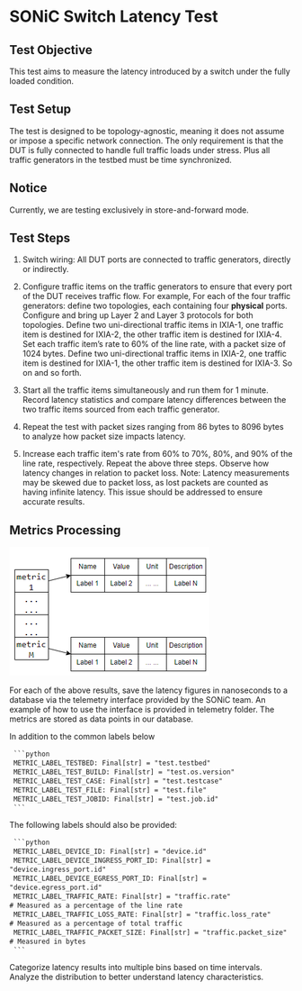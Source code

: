 # SONiC Switch Latency Test

## Test Objective

This test aims to measure the latency introduced by a switch under the fully loaded condition.

## Test Setup

The test is designed to be topology-agnostic, meaning it does not assume or impose a specific network connection. The only requirement is that the DUT is fully connected to handle full traffic loads under stress. Plus all traffic generators in the testbed must be time synchronized.

## Notice

Currently, we are testing exclusively in store-and-forward mode.

## Test Steps

1. Switch wiring: All DUT ports are connected to traffic generators, directly or indirectly.

2. Configure traffic items on the traffic generators to ensure that every port of the DUT receives traffic flow. For example, For each of the four traffic generators: define two topologies, each containing four **physical** ports. Configure and bring up Layer 2 and Layer 3 protocols for both topologies. Define two uni-directional traffic items in IXIA-1, one traffic item is destined for IXIA-2, the other traffic item is destined for IXIA-4. Set each traffic item’s rate to 60% of the line rate, with a packet size of 1024 bytes. Define two uni-directional traffic items in IXIA-2, one traffic item is destined for IXIA-1, the other traffic item is destined for IXIA-3.  So on and so forth.

3. Start all the traffic items simultaneously and run them for 1 minute. Record latency statistics and compare latency differences between the two traffic items sourced from each traffic generator.

4. Repeat the test with packet sizes ranging from 86 bytes to 8096 bytes to analyze how packet size impacts latency.

5. Increase each traffic item's rate from 60% to 70%, 80%, and 90% of the line rate, respectively. Repeat the above three steps. Observe how latency changes in relation to packet loss. Note: Latency measurements may be skewed due to packet loss, as lost packets are counted as having infinite latency. This issue should be addressed to ensure accurate results.

## Metrics Processing

  ![metrics](./datapoints.png)

For each of the above results, save the latency figures in nanoseconds to a database via the telemetry interface provided by the SONiC team. An example of how to use the interface is provided in telemetry folder. The metrics are stored as data points in our database.

  In addition to the common labels below

     ```python
     METRIC_LABEL_TESTBED: Final[str] = "test.testbed"
     METRIC_LABEL_TEST_BUILD: Final[str] = "test.os.version"
     METRIC_LABEL_TEST_CASE: Final[str] = "test.testcase"
     METRIC_LABEL_TEST_FILE: Final[str] = "test.file"
     METRIC_LABEL_TEST_JOBID: Final[str] = "test.job.id"
     ```

  The following labels should also be provided:

     ```python
     METRIC_LABEL_DEVICE_ID: Final[str] = "device.id"
     METRIC_LABEL_DEVICE_INGRESS_PORT_ID: Final[str] = "device.ingress_port.id"
     METRIC_LABEL_DEVICE_EGRESS_PORT_ID: Final[str] = "device.egress_port.id"
     METRIC_LABEL_TRAFFIC_RATE: Final[str] = "traffic.rate"               # Measured as a percentage of the line rate
     METRIC_LABEL_TRAFFIC_LOSS_RATE: Final[str] = "traffic.loss_rate"     # Measured as a percentage of total traffic
     METRIC_LABEL_TRAFFIC_PACKET_SIZE: Final[str] = "traffic.packet_size" # Measured in bytes
     ```

  Categorize latency results into multiple bins based on time intervals. Analyze the distribution to better understand latency characteristics.

